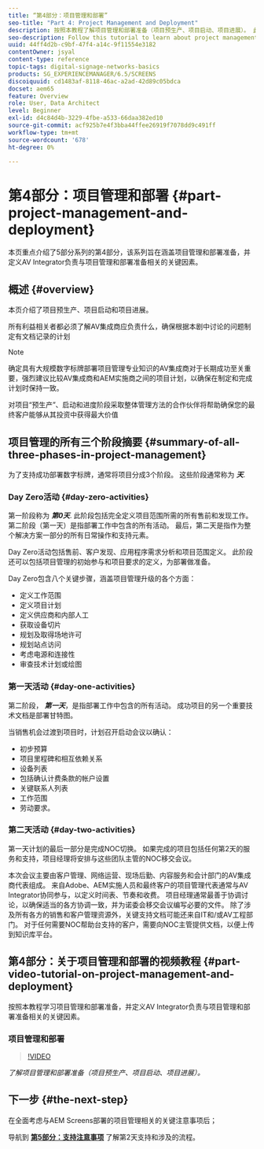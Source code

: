 ```yaml
---
title: “第4部分：项目管理和部署”
seo-title: "Part 4: Project Management and Deployment"
description: 按照本教程了解项目管理和部署准备（项目预生产、项目启动、项目进展）。 此外，了解如何定义项目范围和时间表，以及收集有关供应商、内部人员和工作表的信息。
seo-description: Follow this tutorial to learn about project management and deployment preparation (project pre-production, project initiation, project progression). Additionally, get to know how the project scope and schedule is defined along with gathering information on vendor, internal labor, and cut-sheets.
uuid: 44ff4d2b-c9bf-47f4-a14c-9f11554e3182
contentOwner: jsyal
content-type: reference
topic-tags: digital-signage-networks-basics
products: SG_EXPERIENCEMANAGER/6.5/SCREENS
discoiquuid: cd1483af-8118-46ac-a2ad-42d89c05bdca
docset: aem65
feature: Overview
role: User, Data Architect
level: Beginner
exl-id: d4c84d4b-3229-4fbe-a533-66daa382ed10
source-git-commit: acf925b7e4f3bba44ffee26919f7078dd9c491ff
workflow-type: tm+mt
source-wordcount: '678'
ht-degree: 0%

---
```


# 第4部分：项目管理和部署 {#part-project-management-and-deployment}

本页重点介绍了5部分系列的第4部分，该系列旨在涵盖项目管理和部署准备，并定义AV Integrator负责与项目管理和部署准备相关的关键因素。

## 概述 {#overview}

本页介绍了项目预生产、项目启动和项目进展。

所有利益相关者都必须了解AV集成商应负责什么，确保根据本剧中讨论的问题制定有文档记录的计划

>[!NOTE]
>
>确定具有大规模数字标牌部署项目管理专业知识的AV集成商对于长期成功至关重要，强烈建议比较AV集成商和AEM实施商之间的项目计划，以确保在制定和完成计划时保持一致。
>
>对项目“预生产”、启动和进度阶段采取整体管理方法的合作伙伴将帮助确保您的最终客户能够从其投资中获得最大价值

## 项目管理的所有三个阶段摘要 {#summary-of-all-three-phases-in-project-management}

为了支持成功部署数字标牌，通常将项目分成3个阶段。 这些阶段通常称为 ***天***.

### Day Zero活动 {#day-zero-activities}

第一阶段称为 ***第0天***. 此阶段包括完全定义项目范围所需的所有售前和发现工作。 第二阶段（第一天）是指部署工作中包含的所有活动。 最后，第二天是指作为整个解决方案一部分的所有日常操作和支持元素。

Day Zero活动包括售前、客户发现、应用程序需求分析和项目范围定义。 此阶段还可以包括项目管理的初始参与和项目要求的定义，为部署做准备。

Day Zero包含八个关键步骤，涵盖项目管理升级的各个方面：

* 定义工作范围
* 定义项目计划
* 定义供应商和内部人工
* 获取设备切片
* 规划及取得场地许可
* 规划站点访问
* 考虑电源和连接性
* 审查技术计划或绘图

### 第一天活动 {#day-one-activities}

第二阶段， ***第一天***，是指部署工作中包含的所有活动。 成功项目的另一个重要技术文档是部署甘特图。

当销售机会过渡到项目时，计划召开启动会议以确认：

* 初步预算
* 项目里程碑和相互依赖关系
* 设备列表
* 包括确认计费条款的帐户设置
* 关键联系人列表
* 工作范围
* 劳动要求。

### 第二天活动 {#day-two-activities}

第一天计划的最后一部分是完成NOC切换。 如果完成的项目包括任何第2天的服务和支持，项目经理将安排与这些团队主管的NOC移交会议。

本次会议主要由客户管理、网络运营、现场后勤、内容服务和会计部门的AV集成商代表组成。 来自Adobe、AEM实施人员和最终客户的项目管理代表通常与AV Integrator协同参与，以定义时间表、节奏和收费。 项目经理通常最善于协调讨论，以确保适当的各方协调一致，并为诺委会移交会议编写必要的文件。 除了涉及所有各方的销售和客户管理资源外，关键支持文档可能还来自IT和/或AV工程部门。 对于任何需要NOC帮助台支持的客户，需要向NOC主管提供文档，以便上传到知识库平台。

## 第4部分：关于项目管理和部署的视频教程 {#part-video-tutorial-on-project-management-and-deployment}

按照本教程学习项目管理和部署准备，并定义AV Integrator负责与项目管理和部署准备相关的关键因素。

### 项目管理和部署

>[!VIDEO](https://video.tv.adobe.com/v/28408)

*了解项目管理和部署准备（项目预生产、项目启动、项目进展）。*

## 下一步 {#the-next-step}

在全面考虑与AEM Screens部署的项目管理相关的关键注意事项后；

导航到 **[第5部分：支持注意事项](support-considerations.md)** 了解第2天支持和涉及的流程。

